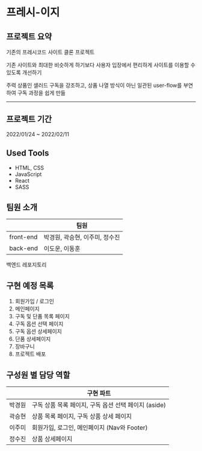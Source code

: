 # 프레시-이지

## 프로젝트 요약

기존의 프레시코드 사이트 클론 프로젝트

기존 사이트와 최대한 비슷하게 하기보다 사용자 입장에서 편리하게 사이트를 이용할 수 있도록 개선하기

주력 상품인 샐러드 구독을 강조하고, 상품 나열 방식이 아닌 일관된 user-flow를 부연하여 구독 과정을 쉽게 만듦

---

## 프로젝트 기간

2022/01/24 ~ 2022/02/11

## Used Tools

- HTML, CSS
- JavaScript
- React
- SASS

## 팀원 소개

|           | 팀원                           |
| --------- | ------------------------------ |
| front-end | 박경원, 곽승현, 이주미, 정수진 |
| back-end  | 이도운, 이동훈                 |

백엔드 레포지토리

## 구현 예정 목록

1. 회원가입 / 로그인
2. 메인페이지
3. 구독 및 단품 목록 페이지
4. 구독 옵션 선택 페이지
5. 구독 옵션 상세페이지
6. 단품 상세페이지
7. 장바구니
8. 프로젝트 배포

## 구성원 별 담당 역할

|        | 구현 파트                                            |
| ------ | ---------------------------------------------------- |
| 박경원 | 구독 상품 목록 페이지, 구독 옵션 선택 페이지 (aside) |
| 곽승현 | 상품 목록 페이지, 구독 상품 상세 페이지              |
| 이주미 | 회원가입, 로그인, 메인페이지 (Nav와 Footer)          |
| 정수진 | 상품 상세페이지                                      |
